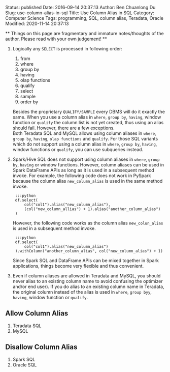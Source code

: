 Status: published
Date: 2016-09-14 20:37:13
Author: Ben Chuanlong Du
Slug: use-column-alias-in-sql
Title: Use Column Alias in SQL
Category: Computer Science
Tags: programming, SQL, column alias, Teradata, Oracle
Modified: 2020-11-14 20:37:13

**
Things on this page are
fragmentary and immature notes/thoughts of the author.
Please read with your own judgement!
**


1. Logically any `SELECT` is processed in following order:

    1. from
    2. where
    3. group by
    4. having
    5. olap functions
    6. qualify
    7. select 
    8. sample
    9. order by

    Besides the proprietary `QUALIFY/SAMPLE` every DBMS will do it exactly the same.
    When you use a column alias in
    `where`, `group by`, `having`, window function or `qualify`
    the column list is not yet created, 
    thus using an alias should fail.
    However, 
    there are a few exceptions.  
    Both Teradata SQL and MySQL allows using column aliases in
    `where`, `group by`, `having`, `olap functions` and `qualify`.
    For those SQL variants which do not support using a column alias
    in `where`, `group by`, `having`, window functions or `qualify`,
    you can use subqueries instead.

2. Spark/Hive SQL does not support using column aliases 
    in `where`, `group by`, `having` or window functions.
    However, 
    column aliases can be used in Spark DataFrame APIs 
    as long as it is used in a subsequent method invoke.
    For example,
    the following code does not work in PySpark 
    because the column alias `new_column_alias` is used in the same method invoke.

        :::python
        df.select(
            col("col1").alias("new_column_alias"),
            (col("new_column_allias") + 1).alias("another_column_alias")
        )

    However,
    the following code works 
    as the column alias `new_colun_alias` is used in a subsequent method invoke.

        :::python
        df.select(
            col("col1").alias("new_column_alias")
        ).withColumn("another_column_alias", col("new_column_alias") + 1)

    Since Spark SQL and DataFrame APIs can be mixed together in Spark applications,
    things become very flexible and thus convenient.

2. Even if column aliases are allowed in Teradata and MySQL, 
    you should never alias to an existing column name 
    to avoid confusing the optimizer and/or end user).
    If you do alias to an existing column name in Teradata,
    the original column instead of the alias is used 
    in `where`, `group byy`, `having`, window function or `qualify`.

## Allow Column Alias 

1. Teradata SQL
2. MySQL

## Disallow Column Alias 

1. Spark SQL
2. Oracle SQL
